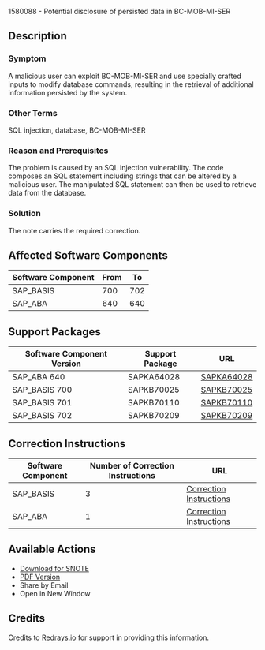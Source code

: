 1580088 - Potential disclosure of persisted data in BC-MOB-MI-SER

## Description

### Symptom
A malicious user can exploit BC-MOB-MI-SER and use specially crafted inputs to modify database commands, resulting in the retrieval of additional information persisted by the system.

### Other Terms
SQL injection, database, BC-MOB-MI-SER

### Reason and Prerequisites
The problem is caused by an SQL injection vulnerability. The code composes an SQL statement including strings that can be altered by a malicious user. The manipulated SQL statement can then be used to retrieve data from the database.

### Solution
The note carries the required correction.

## Affected Software Components

| Software Component | From | To  |
|--------------------|------|-----|
| SAP_BASIS          | 700  | 702 |
| SAP_ABA            | 640  | 640 |

## Support Packages

| Software Component Version | Support Package | URL                                                                                  |
|----------------------------|-----------------|--------------------------------------------------------------------------------------|
| SAP_ABA 640                | SAPKA64028      | [SAPKA64028](https://me.sap.com/supportpackage/SAPKA64028)                          |
| SAP_BASIS 700              | SAPKB70025      | [SAPKB70025](https://me.sap.com/supportpackage/SAPKB70025)                          |
| SAP_BASIS 701              | SAPKB70110      | [SAPKB70110](https://me.sap.com/supportpackage/SAPKB70110)                          |
| SAP_BASIS 702              | SAPKB70209      | [SAPKB70209](https://me.sap.com/supportpackage/SAPKB70209)                          |

## Correction Instructions

| Software Component | Number of Correction Instructions | URL                                                                                          |
|--------------------|-----------------------------------|----------------------------------------------------------------------------------------------|
| SAP_BASIS          | 3                                 | [Correction Instructions](https://me.sap.com/corrins/0001580088/41)                          |
| SAP_ABA            | 1                                 | [Correction Instructions](https://me.sap.com/corrins/0001580088/44)                          |

## Available Actions

- [Download for SNOTE](https://notesdownloads.sap.com/note/0040000009375992017)
- [PDF Version](https://userapps.support.sap.com/sap/support/sfm/notes/print/0001580088?language=en-US&token=FA6FC002F895DF117304F7397C07F58A)
- Share by Email
- Open in New Window

## Credits
Credits to [Redrays.io](https://redrays.io) for support in providing this information.